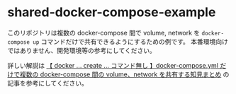 # shared-docker-compose-example

このリポジトリは複数の docker-compose 間で volume, network を `docker-compose up` コマンドだけで共有できるようにするための例です。
本番環境向けではありません、開発環境等の参考にしてください。

詳しい解説は [【 docker ... create ... コマンド無し 】docker-compose.yml だけで複数の docker-compose 間の volume、network を共有する知見まとめ](https://qiita.com/furuuchin/items/30f09a07bd31bfaa51e6) の記事を参考にしてください。
